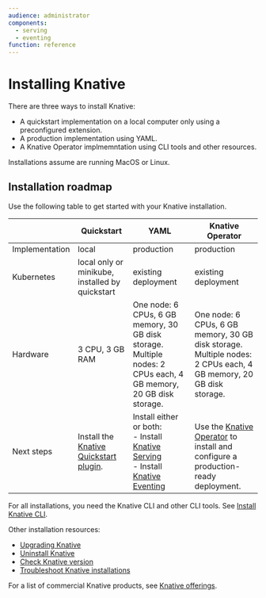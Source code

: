 ```yaml
---
audience: administrator
components:
  - serving
  - eventing
function: reference
---
```


# Installing Knative

There are three ways to install Knative:

- A quickstart implementation on a local computer only using a preconfigured extension.
- A production implementation using YAML.
- A Knative Operator implmemntation using CLI tools and other resources.

Installations assume are running MacOS or Linux.

## Installation roadmap

Use the following table to get started with your Knative installation.

|  | Quickstart | YAML | Knative Operator |
| --- | --- | --- | --- |
| Implementation  | local        | production | production |  
| Kubernetes | local only or minikube, installed by quickstart | existing deployment | existing deployment |
| Hardware | 3 CPU, 3 GB RAM | One node: 6 CPUs, 6 GB memory, 30 GB disk storage.<br>Multiple nodes: 2 CPUs each, 4 GB memory, 20 GB disk storage. | One node: 6 CPUs, 6 GB memory, 30 GB disk storage.<br>Multiple nodes: 2 CPUs each, 4 GB memory, 20 GB disk storage. |
| Next steps | Install the [Knative Quickstart plugin](quickstart-install.md). | Install either or both:<br>- Install [Knative Serving](yaml-install/serving/install-serving-with-yaml.md)<br>- Install [Knative Eventing](yaml-install/eventing/install-eventing-with-yaml.md)| <br>Use the [Knative Operator](operator/knative-with-operators.md) to install and configure a production-ready deployment. |

For all installations, you need the Knative CLI and other CLI tools. See [Install Knative CLI](../client/install-kn.md).

Other installation resources:

- [Upgrading Knative](upgrade/README.md)
- [Uninstall Knative](uninstall.md)
- [Check Knative version](upgrade/check-install-version.md)
- [Troubleshoot Knative installations](troubleshooting.md)

For a list of commercial Knative products, see [Knative offerings](knative-offerings.md).